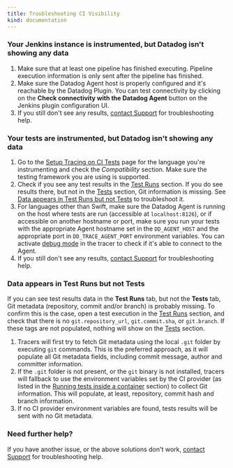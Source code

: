 ```yaml
---
title: Troubleshooting CI Visibility
kind: documentation
---
```


### Your Jenkins instance is instrumented, but Datadog isn't showing any data

1. Make sure that at least one pipeline has finished executing. Pipeline execution information is only sent after the pipeline has finished.
2. Make sure the Datadog Agent host is properly configured and it's reachable by the Datadog Plugin. You can test connectivity by clicking on the **Check connectivity with the Datadog Agent** button on the Jenkins plugin configuration UI.
3. If you still don't see any results, [contact Support][3] for troubleshooting help.

### Your tests are instrumented, but Datadog isn't showing any data

1. Go to the [Setup Tracing on CI Tests][9] page for the language you're instrumenting and check the _Compatibility_ section. Make sure the testing framework you are using is supported.
2. Check if you see any test results in the [Test Runs][4] section. If you do see results there, but not in the [Tests][5] section, Git information is missing. See [Data appears in Test Runs but not Tests](#data-appears-in-test-runs-but-not-tests) to troubleshoot it.
3. For languages other than Swift, make sure the Datadog Agent is running on the host where tests are run (accessible at `localhost:8126`), or if accessible on another hostname or port, make sure you run your tests with the appropriate Agent hostname set in the `DD_AGENT_HOST` and the appropriate port in `DD_TRACE_AGENT_PORT` environment variables. You can activate [debug mode][8] in the tracer to check if it's able to connect to the Agent.
4. If you still don't see any results, [contact Support][3] for troubleshooting help.

### Data appears in Test Runs but not Tests

If you can see test results data in the **Test Runs** tab, but not the **Tests** tab, Git metadata (repository, commit and/or branch) is probably missing. To confirm this is the case, open a test execution in the [Test Runs][4] section, and check that there is no `git.repository_url`, `git.commit.sha`, or `git.branch`. If these tags are not populated, nothing will show on the [Tests][5] section.

1. Tracers will first try to fetch Git metadata using the local `.git` folder by executing `git` commands. This is the preferred approach, as it will populate all Git metadata fields, including commit message, author and committer information.
2. If the `.git` folder is not present, or the `git` binary is not installed, tracers will fallback to use the environment variables set by the CI provider (as listed in the [Running tests inside a container][6] section) to collect Git information. This will populate, at least, repository, commit hash and branch information.
3. If no CI provider environment variables are found, tests results will be sent with no Git metadata.

### Need further help?

If you have another issue, or the above solutions don't work, [contact Support][3] for troubleshooting help.


[1]: https://app.datadoghq.com/ci/pipeline-executions
[2]: https://app.datadoghq.com/ci/pipelines
[3]: /help/
[4]: https://app.datadoghq.com/ci/test-runs
[5]: https://app.datadoghq.com/ci/test-services
[6]: /continuous_integration/setup_tests/containers/
[8]: /tracing/troubleshooting/tracer_debug_logs
[9]: /continuous_integration/setup_tests/
